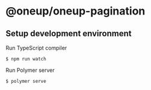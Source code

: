 # @oneup/oneup-pagination

## Setup development environment

Run TypeScript compiler
```
$ npm run watch
```
Run Polymer server
```
$ polymer serve
```
